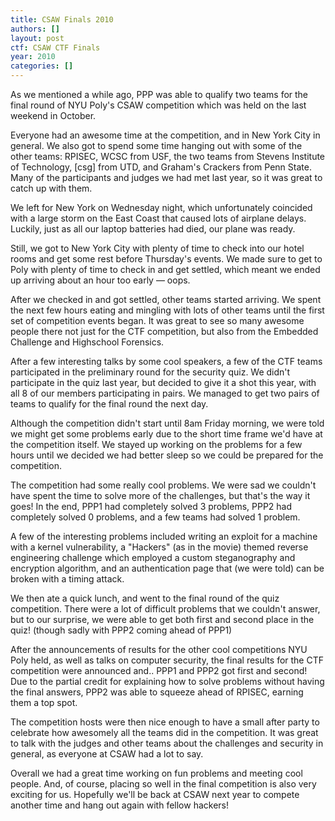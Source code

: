 ```yaml
---
title: CSAW Finals 2010
authors: []
layout: post
ctf: CSAW CTF Finals
year: 2010
categories: []
---
```

As we mentioned a while ago, PPP was able to qualify two teams for the final round of NYU Poly's CSAW competition which was held on the last weekend in October.

Everyone had an awesome time at the competition, and in New York City in general. We also got to spend some time hanging out with some of the other teams: RPISEC, WCSC from USF, the two teams from Stevens Institute of Technology, [csg] from UTD, and Graham's Crackers from Penn State. Many of the participants and judges we had met last year, so it was great to catch up with them.

We left for New York on Wednesday night, which unfortunately coincided with a large storm on the East Coast that caused lots of airplane delays. Luckily, just as all our laptop batteries had died, our plane was ready.

Still, we got to New York City with plenty of time to check into our hotel rooms and get some rest before Thursday's events. We made sure to get to Poly with plenty of time to check in and get settled, which meant we ended up arriving about an hour too early &mdash; oops.

After we checked in and got settled, other teams started arriving. We spent the next few hours eating and mingling with lots of other teams until the first set of competition events began. It was great to see so many awesome people there not just for the CTF competition, but also from the Embedded Challenge and Highschool Forensics.

After a few interesting talks by some cool speakers, a few of the CTF teams participated in the preliminary round for the security quiz. We didn't participate in the quiz last year, but decided to give it a shot this year, with all 8 of our members participating in pairs. We managed to get two pairs of teams to qualify for the final round the next day.

Although the competition didn't start until 8am Friday morning, we were told we might get some problems early due to the short time frame we'd have at the competition itself. We stayed up working on the problems for a few hours until we decided we had better sleep so we could be prepared for the competition.

The competition had some really cool problems. We were sad we couldn't have spent the time to solve more of the challenges, but that's the way it goes! In the end, PPP1 had completely solved 3 problems, PPP2 had completely solved 0 problems, and a few teams had solved 1 problem.

A few of the interesting problems included writing an exploit for a machine with a kernel vulnerability, a "Hackers" (as in the movie) themed reverse engineering challenge which employed a custom steganography and encryption algorithm, and an authentication page that (we were told) can be broken with a timing attack.

We then ate a quick lunch, and went to the final round of the quiz competition. There were a lot of difficult problems that we couldn't answer, but to our surprise, we were able to get both first and second place in the quiz! (though sadly with PPP2 coming ahead of PPP1)

After the announcements of results for the other cool competitions NYU Poly held, as well as talks on computer security, the final results for the CTF competition were announced and.. PPP1 and PPP2 got first and second! Due to the partial credit for explaining how to solve problems without having the final answers, PPP2 was able to squeeze ahead of RPISEC, earning them a top spot.

The competition hosts were then nice enough to have a small after party to celebrate how awesomely all the teams did in the competition. It was great to talk with the judges and other teams about the challenges and security in general, as everyone at CSAW had a lot to say.

Overall we had a great time working on fun problems and meeting cool people. And, of course, placing so well in the final competition is also very exciting for us. Hopefully we'll be back at CSAW next year to compete another time and hang out again with fellow hackers!